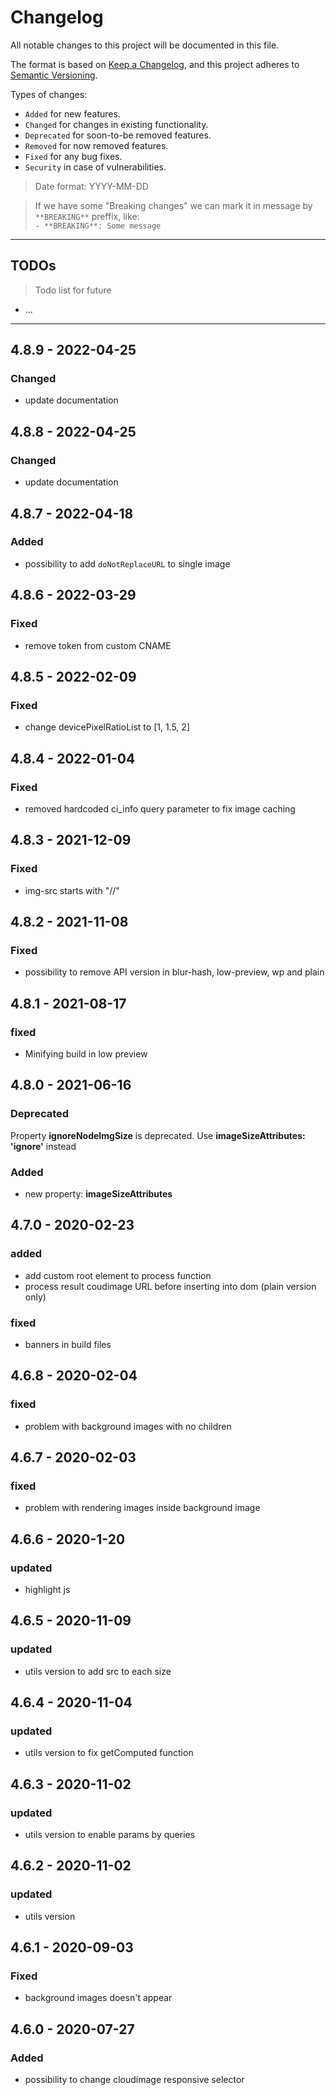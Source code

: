 # Changelog
All notable changes to this project will be documented in this file.

The format is based on [Keep a Changelog](https://keepachangelog.com/en/1.0.0/),
and this project adheres to [Semantic Versioning](https://semver.org/spec/v2.0.0.html).

Types of changes:
- `Added` for new features.
- `Changed` for changes in existing functionality.
- `Deprecated` for soon-to-be removed features.
- `Removed` for now removed features.
- `Fixed` for any bug fixes.
- `Security` in case of vulnerabilities.

> Date format: YYYY-MM-DD

> If we have some "Breaking changes" we can mark it in message by `**BREAKING**` preffix, like:  
> `- **BREAKING**: Some message`

-------------

## TODOs
> Todo list for future

- ...

-------------
## 4.8.9 - 2022-04-25
### Changed
- update documentation

## 4.8.8 - 2022-04-25
### Changed
- update documentation

## 4.8.7 - 2022-04-18
### Added
- possibility to add `doNotReplaceURL` to single image

## 4.8.6 - 2022-03-29
### Fixed
- remove token from custom CNAME

## 4.8.5 - 2022-02-09
### Fixed
- change devicePixelRatioList to [1, 1.5, 2]

## 4.8.4 - 2022-01-04
### Fixed
- removed hardcoded ci_info query parameter to fix image caching

## 4.8.3 - 2021-12-09
### Fixed
- img-src starts with "//"

## 4.8.2 - 2021-11-08

### Fixed
- possibility to remove API version in blur-hash, low-preview, wp and plain
## 4.8.1 - 2021-08-17

### fixed

- Minifying build in low preview
## 4.8.0 - 2021-06-16

### Deprecated

Property **ignoreNodeImgSize** is deprecated. Use **imageSizeAttributes: 'ignore'** instead

### Added
- new property: **imageSizeAttributes**
## 4.7.0 - 2020-02-23
### added
- add custom root element to process function
- process result coudimage URL before inserting into dom (plain version only)

### fixed
- banners in build files

## 4.6.8 - 2020-02-04
### fixed
- problem with background images with no children

## 4.6.7 - 2020-02-03
### fixed
- problem with rendering images inside background image

## 4.6.6 - 2020-1-20
### updated
- highlight js

## 4.6.5 - 2020-11-09
### updated
- utils version to add src to each size

## 4.6.4 - 2020-11-04
### updated
- utils version to fix getComputed function
## 4.6.3 - 2020-11-02
### updated
- utils version to enable params by queries

## 4.6.2 - 2020-11-02
### updated
- utils version 

## 4.6.1 - 2020-09-03
### Fixed
- background images doesn't appear

## 4.6.0 - 2020-07-27
### Added
- possibility to change cloudimage responsive selector
